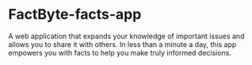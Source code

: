 # FactByte-facts-app
A web application that expands your knowledge of important issues and allows you to share it with others. In less than a minute a day, this app empowers you with facts to help you make truly informed decisions.